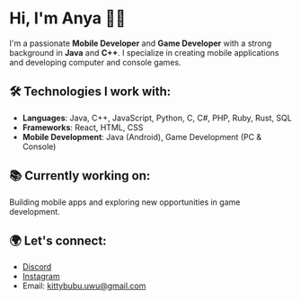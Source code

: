 # Hi, I'm Anya 👨‍💻

I'm a passionate **Mobile Developer** and **Game Developer** with a strong background in **Java** and **C++**. I specialize in creating mobile applications and developing computer and console games.

## 🛠️ Technologies I work with:
- **Languages**: Java, C++, JavaScript, Python, C, C#, PHP, Ruby, Rust, SQL
- **Frameworks**: React, HTML, CSS
- **Mobile Development**: Java (Android), Game Development (PC & Console)

## 📚 Currently working on:
Building mobile apps and exploring new opportunities in game development.

## 🌍 Let's connect:
- [Discord](https://discord.com/users/_nerocci)
- [Instagram](https://instagram.com/_nerocci)
- Email: [kittybubu.uwu@gmail.com](mailto:kittybubu.uwu@gmail.com)

